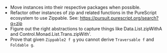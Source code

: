 * Move instances into their respective packages when possible.
 * Refactor other instances of zip and related functions in the PureScript ecosystem to use
   Zippable. See: https://pursuit.purescript.org/search?q=zip
 * Figure out the right abstractions to capture things like Data.List.zipWithA and
   Control.Monad.List.Trans.zipWith'.
 * Prove that given `Zippable2 f g` you cannot derive `Traversable f` and `Foldable g`.  
